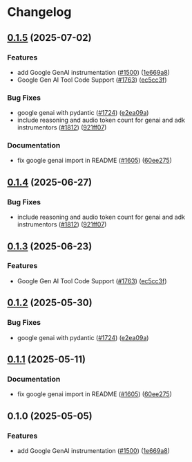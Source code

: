 # Changelog

## [0.1.5](https://github.com/RogerHYang/openinference/compare/python-openinference-instrumentation-google-genai-v0.1.4...python-openinference-instrumentation-google-genai-v0.1.5) (2025-07-02)


### Features

* add Google GenAI instrumentation ([#1500](https://github.com/RogerHYang/openinference/issues/1500)) ([1e669a8](https://github.com/RogerHYang/openinference/commit/1e669a8af18bdfd8a0f92f716b49a7f6c105952a))
* Google Gen AI Tool Code Support ([#1763](https://github.com/RogerHYang/openinference/issues/1763)) ([ec5cc3f](https://github.com/RogerHYang/openinference/commit/ec5cc3f535cfb546f08506d18b93c373b494c7c2))


### Bug Fixes

* google genai with pydantic ([#1724](https://github.com/RogerHYang/openinference/issues/1724)) ([e2ea09a](https://github.com/RogerHYang/openinference/commit/e2ea09a5395f47a5b60ec7961d22114293ebb4f1))
* include reasoning and audio token count for genai and adk instrumentors ([#1812](https://github.com/RogerHYang/openinference/issues/1812)) ([921ff07](https://github.com/RogerHYang/openinference/commit/921ff073e28ac2755b651dcdfac9ab3dbd673e70))


### Documentation

* fix google genai import in README ([#1605](https://github.com/RogerHYang/openinference/issues/1605)) ([60ee275](https://github.com/RogerHYang/openinference/commit/60ee2755fa99a68debbe5e9d84c25b92e99c5e31))

## [0.1.4](https://github.com/Arize-ai/openinference/compare/python-openinference-instrumentation-google-genai-v0.1.3...python-openinference-instrumentation-google-genai-v0.1.4) (2025-06-27)


### Bug Fixes

* include reasoning and audio token count for genai and adk instrumentors ([#1812](https://github.com/Arize-ai/openinference/issues/1812)) ([921ff07](https://github.com/Arize-ai/openinference/commit/921ff073e28ac2755b651dcdfac9ab3dbd673e70))

## [0.1.3](https://github.com/Arize-ai/openinference/compare/python-openinference-instrumentation-google-genai-v0.1.2...python-openinference-instrumentation-google-genai-v0.1.3) (2025-06-23)


### Features

* Google Gen AI Tool Code Support ([#1763](https://github.com/Arize-ai/openinference/issues/1763)) ([ec5cc3f](https://github.com/Arize-ai/openinference/commit/ec5cc3f535cfb546f08506d18b93c373b494c7c2))

## [0.1.2](https://github.com/Arize-ai/openinference/compare/python-openinference-instrumentation-google-genai-v0.1.1...python-openinference-instrumentation-google-genai-v0.1.2) (2025-05-30)


### Bug Fixes

* google genai with pydantic ([#1724](https://github.com/Arize-ai/openinference/issues/1724)) ([e2ea09a](https://github.com/Arize-ai/openinference/commit/e2ea09a5395f47a5b60ec7961d22114293ebb4f1))

## [0.1.1](https://github.com/Arize-ai/openinference/compare/python-openinference-instrumentation-google-genai-v0.1.0...python-openinference-instrumentation-google-genai-v0.1.1) (2025-05-11)


### Documentation

* fix google genai import in README ([#1605](https://github.com/Arize-ai/openinference/issues/1605)) ([60ee275](https://github.com/Arize-ai/openinference/commit/60ee2755fa99a68debbe5e9d84c25b92e99c5e31))

## 0.1.0 (2025-05-05)


### Features

* add Google GenAI instrumentation ([#1500](https://github.com/Arize-ai/openinference/issues/1500)) ([1e669a8](https://github.com/Arize-ai/openinference/commit/1e669a8af18bdfd8a0f92f716b49a7f6c105952a))
